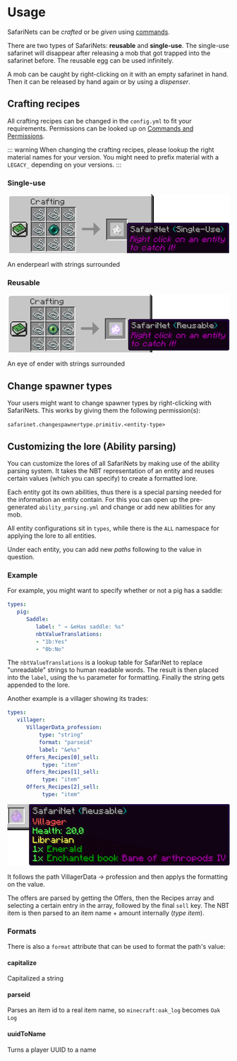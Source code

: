 # Usage

SafariNets can be *crafted* or be *given* using [commands](./commands.md).

There are two types of SafariNets: **reusable** and **single-use**. The single-use safarinet will disappear after releasing a mob that got trapped into the safarinet before. The reusable egg can be used infinitely.

A mob can be caught by right-clicking on it with an empty safarinet in hand. Then it can be released by hand again or by using a *dispenser*.

## Crafting recipes

All crafting recipes can be changed in the `config.yml` to fit your requirements.
Permissions can be looked up on [Commands and Permissions](./commands.md).

::: warning
When changing the crafting recipes, please lookup the right material names for your version. You might need to prefix material with a `LEGACY_` depending on your versions.
:::

### Single-use

![SafariNet single-use crafting recipe](./img/safarinet-singleuse.png)

An enderpearl with strings surrounded

### Reusable

![SafariNet reusable crafting recipe](./img/safarinet-reusable.png)

An eye of ender with strings surrounded


## Change spawner types

Your users might want to change spawner types by right-clicking with SafariNets. This works by giving them the following permission(s):

`safarinet.changespawnertype.primitiv.<entity-type>`

## Customizing the lore (Ability parsing)

You can customize the lores of all SafariNets by making use of the ability parsing system. It takes the NBT representation of an entity and reuses certain values (which you can specify) to create a formatted lore.

Each entity got its own abilities, thus there is a special parsing needed for the information an entity contain. For this you can open up the pre-generated `ability_parsing.yml` and change or add new abilities for any mob.

All entity configurations sit in `types`, while there is the `ALL` namespace for applying the lore to all entities.

Under each entity, you can add new *paths* following to the value in question.


### Example
For example, you might want to specify whether or not a pig has a saddle:

```yml
types:
   pig:
      Saddle:
         label: " → &eHas saddle: %s"
         nbtValueTranslations:
         - "1b:Yes"
         - "0b:No"
```
The `nbtValueTranslations` is a lookup table for SafariNet to replace "unreadable" strings to human readable words. The result is then placed into the `label`, using the `%s` parameter for formatting. Finally the string gets appended to the lore.

Another example is a villager showing its trades:
```yml
types:
   villager:
      VillagerData_profession:
          type: "string"
          format: "parseid"
          label: "&e%s"
      Offers_Recipes[0]_sell:
           type: "item"
      Offers_Recipes[1]_sell:
           type: "item"
      Offers_Recipes[2]_sell:
           type: "item"
```
![Ability parsing](./img/ability-parsing.png)

It follows the path VillagerData -> profession and then applys the formatting on the value. 

The offers are parsed by getting the Offers, then the Recipes array and selecting a certain entry in the array, followed by the final `sell` key. The NBT item is then parsed to an item name + amount internally (*type item*).

### Formats

There is also a `format` attribute that can be used to format the path's value:

#### capitalize
Capitalized a string

#### parseid
Parses an item id to a real item name, so `minecraft:oak_log` becomes `Oak Log`

#### uuidToName
Turns a player UUID to a name

